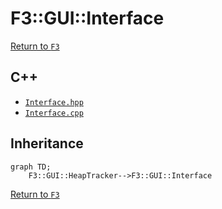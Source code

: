 # F3::GUI::Interface

[Return to `F3`](/docs/F3.md)

## C++

- [`Interface.hpp`](/c++/include/Interface.hpp)
- [`Interface.cpp`](/c++/source/Interface.cpp)

## Inheritance

```mermaid
graph TD;
    F3::GUI::HeapTracker-->F3::GUI::Interface
```

[Return to `F3`](/docs/F3.md)